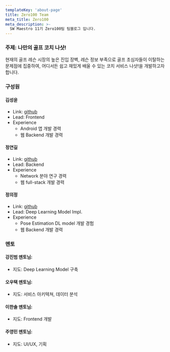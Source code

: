 ```yaml
---
templateKey: 'about-page'
title: Zero100 Team
meta_title: Zero100
meta_description: >-
  SW Maestro 11기 Zero100팀 팀블로그 입니다.
---
```

### 주제: 나만의 골프 코치 나샷!

현재의 골프 레슨 시장의 높은 진입 장벽, 레슨 정보 부족으로 골프 초심자들이 이탈하는 문제점에 집중하여,
어디서든 쉽고 재밌게 배울 수 있는 코치 서비스 나샷!을 개발하고자 합니다.

### 구성원
#### 김성윤
* Link: [github](https://github.com/SeongYunKim)
* Lead: Frontend
* Experience
  * Android 앱 개발 경력
  * 웹 Backend 개발 경력

#### 정연길
* Link: [github](https://github.com/distrue)
* Lead: Backend
* Experience
  * Network 분야 연구 경력
  * 웹 full-stack 개발 경력

#### 정의정
* Link: [github](https://github.com/Uijeong97)
* Lead: Deep Learning Model Impl.
* Experience
  * Pose Estimation DL model 개발 경험
  * 웹 Backend 개발 경력

### 멘토

#### 강진범 멘토님: 
* 지도: Deep Learning Model 구축

#### 오우택 멘토님: 
* 지도: 서비스 아키텍쳐, 데이터 분석

#### 이한솔 멘토님: 
* 지도: Frontend 개발

#### 주영민 멘토님:
* 지도: UI/UX, 기획

